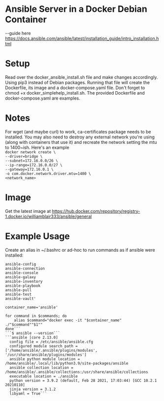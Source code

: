 # Ansible Server in a Docker Debian Container

--guide here https://docs.ansible.com/ansible/latest/installation_guide/intro_installation.html

# Setup 
Read over the docker_ansible_install.sh file and make changes accordingly.  Using pip3 instead of Debian packages.  Running that file will create the Dockerfile, its image and a docker-compose.yaml file.  Don't forget to chmod +x docker_simplehelp_install.sh. The provided Dockerfile and docker-compose.yaml are examples.

# Notes 
For wget (and maybe curl) to work, ca-certificates package needs to be installed.  You may also need to destroy any external network you're using (along with containers that use it) and recreate the network setting the mtu to 1400~ish.  Here's an example  
    ```docker network create \```  
    ```--driver=bridge \```  
    ```--subnet=172.16.0.0/26 \```  
    ```--ip-range=172.16.0.0/27 \```  
    ```--gateway=172.16.0.1 \```  
    ```-o com.docker.network.driver.mtu=1400 \```  
    ```<network_name>```  
  
# Image
Get the latest image at https://hub.docker.com/repository/registry-1.docker.io/williamblair333/ansible/general

# Example Usage
Create an alias in ~/.bashrc or ad-hoc to run commands as if ansible were installed:  
  
```commands='ansible  
ansible-config
ansible-connection
ansible-console
ansible-galaxy
ansible-inventory
ansible-playbook
ansible-pull
ansible-test
ansible-vault'

container_name='ansible'

for command in $commands; do 
	alias $command="docker exec -it "$container_name" ./"$command""$1""
done```  
```$ ansible --version```  
```ansible [core 2.13.0]
  config file = /etc/ansible/ansible.cfg
  configured module search path = ['/home/ansible/.ansible/plugins/modules', '/usr/share/ansible/plugins/modules']
  ansible python module location = /home/ansible/.local/lib/python3.9/site-packages/ansible
  ansible collection location = /home/ansible/.ansible/collections:/usr/share/ansible/collections
  executable location = ./ansible
  python version = 3.9.2 (default, Feb 28 2021, 17:03:44) [GCC 10.2.1 20210110]
  jinja version = 3.1.2
  libyaml = True```
